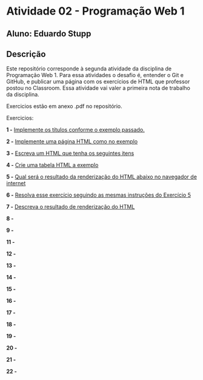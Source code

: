 # Atividade 02 - Programação Web 1
## Aluno: Eduardo Stupp

## Descrição
Este repositório corresponde à segunda atividade da disciplina de Programação Web 1. Para essa atividades o desafio é, entender o Git e GitHub, e publicar uma página com os exercícios de HTML que professor postou no Classroom. Essa atividade vai valer a primeira nota de trabalho da disciplina.

Exercicios estão em anexo .pdf no repositório.

Exercicios:

__1 -__ [Implemente os títulos conforme o exemplo passado.](/exercicios/1.html)


__2 -__ [Implemente uma página HTML como no exemplo](/exercicios/2.html)


__3 -__ [Escreva um HTML que tenha os seguintes itens](/exercicios/3.html)


__4 -__ [Crie uma tabela HTML a exemplo](/exercicios/4.html)


__5 -__ [Qual será o resultado da renderização do HTML abaixo no navegador de internet](/exercicios/5.png)


__6 -__ [Resolva esse exercício seguindo as mesmas instruções do Exercício 5](/exercicios/6.png)


__7 -__ [Descreva o resultado de renderização do HTML](/exercicios/7.txt)


__8 -__


__9 -__


__11 -__


__12 -__


__13 -__


__14 -__


__15 -__


__16 -__


__17 -__


__18 -__


__19 -__


__20 -__


__21 -__


__22 -__

